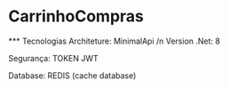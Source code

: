 # CarrinhoCompras

*** Tecnologias
Architeture: MinimalApi /n
Version .Net: 8

Segurança: TOKEN JWT

Database: REDIS (cache database)
